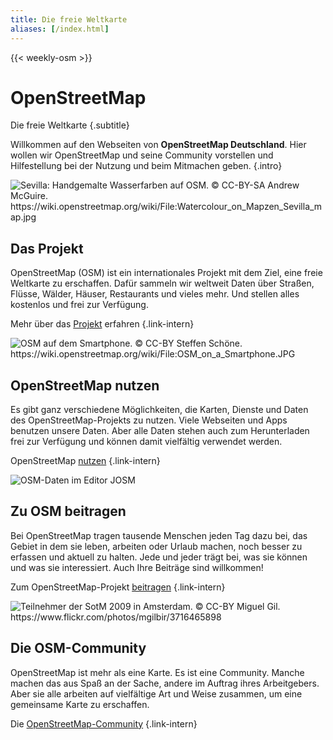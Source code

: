 ```yaml
---
title: Die freie Weltkarte
aliases: [/index.html]
---
```


{{< weekly-osm >}}

# OpenStreetMap

Die freie Weltkarte
{.subtitle}

Willkommen auf den Webseiten von **OpenStreetMap Deutschland**. Hier wollen wir
OpenStreetMap und seine Community vorstellen und Hilfestellung bei der Nutzung
und beim Mitmachen geben.
{.intro}

<div class="overview-grid">
<img class="overview" src="/img/Watercolour_on_Mapzen_Sevilla_map.jpg" title="Sevilla: Handgemalte Wasserfarben auf OSM. © CC-BY-SA Andrew McGuire. https://wiki.openstreetmap.org/wiki/File:Watercolour_on_Mapzen_Sevilla_map.jpg"/>
<div class="overview" id="ov-projekt">

## Das Projekt

OpenStreetMap (OSM) ist ein internationales Projekt mit dem Ziel, eine freie
Weltkarte zu erschaffen. Dafür sammeln wir weltweit Daten über Straßen, Flüsse,
Wälder, Häuser, Restaurants und vieles mehr. Und stellen alles kostenlos und
frei zur Verfügung.

Mehr über das [Projekt](/projekt/) erfahren
{.link-intern}

</div>
<img class="overview" src="/img/OSM_on_a_Smartphone.JPG" title="OSM auf dem Smartphone. © CC-BY Steffen Schöne. https://wiki.openstreetmap.org/wiki/File:OSM_on_a_Smartphone.JPG"/>
<div class="overview" id="ov-nutzen">

## OpenStreetMap nutzen

Es gibt ganz verschiedene Möglichkeiten, die Karten, Dienste und Daten
des OpenStreetMap-Projekts zu nutzen. Viele Webseiten und Apps benutzen unsere
Daten. Aber alle Daten stehen auch zum Herunterladen frei zur Verfügung und
können damit vielfältig verwendet werden.

OpenStreetMap [nutzen](/nutzen/)
{.link-intern}

</div>
<img class="overview" src="/img/josm.jpg" title="OSM-Daten im Editor JOSM"/>
<div class="overview" id="ov-beitragen">

## Zu OSM beitragen

Bei OpenStreetMap tragen tausende Menschen jeden Tag dazu bei, das Gebiet in
dem sie leben, arbeiten oder Urlaub machen, noch besser zu erfassen und aktuell
zu halten. Jede und jeder trägt bei, was sie können und was sie interessiert.
Auch Ihre Beiträge sind willkommen!

Zum OpenStreetMap-Projekt [beitragen](/beitragen/)
{.link-intern}

</div>
<img class="overview" src="/img/SOTM-2009-Amsterdam.jpg" title="Teilnehmer der SotM 2009 in Amsterdam. © CC-BY Miguel Gil. https://www.flickr.com/photos/mgilbir/3716465898"/>
<div class="overview" id="ov-community">

## Die OSM-Community

OpenStreetMap ist mehr als eine Karte. Es ist eine Community. Manche machen das
aus Spaß an der Sache, andere im Auftrag ihres Arbeitgebers. Aber sie alle arbeiten
auf vielfältige Art und Weise zusammen, um eine gemeinsame Karte zu erschaffen.

Die [OpenStreetMap-Community](/community/)
{.link-intern}

</div>
</div>
